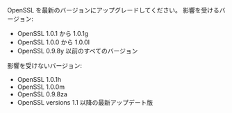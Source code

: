 
OpenSSL を最新のバージョンにアップグレードしてください。
影響を受けるバージョン:

- OpenSSL 1.0.1 から 1.0.1g
- OpenSSL 1.0.0 から 1.0.0l
- OpenSSL 0.9.8y 以前のすべてのバージョン

影響を受けないバージョン:

- OpenSSL 1.0.1h
- OpenSSL 1.0.0m
- OpenSSL 0.9.8za
- OpenSSL versions 1.1 以降の最新アップデート版
